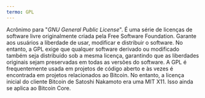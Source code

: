 ```yaml
---
termo: GPL
---
```


Acrônimo para "*GNU General Public License*". É uma série de licenças de software livre originalmente criada pela Free Software Foundation. Garante aos usuários a liberdade de usar, modificar e distribuir o software. No entanto, a GPL exige que qualquer software derivado ou modificado também seja distribuído sob a mesma licença, garantindo que as liberdades originais sejam preservadas em todas as versões do software. A GPL é frequentemente usada em projetos de código aberto e às vezes é encontrada em projetos relacionados ao Bitcoin. No entanto, a licença inicial do cliente Bitcoin de Satoshi Nakamoto era uma MIT X11. Isso ainda se aplica ao Bitcoin Core.
